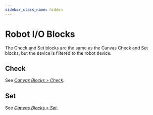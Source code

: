 ```yaml
---
sidebar_class_name: hidden
---
```


# Robot I/O Blocks

The Check and Set blocks are the same as the Canvas Check and Set blocks, but the device is filtered to the robot device.

## Check

See [*Canvas Blocks \> Check*](Canvas-Check.md).

## Set

See [*Canvas Blocks \> Set*](Canvas-Set.md).

